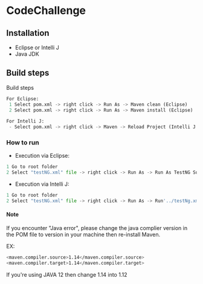 # CodeChallenge

## Installation

- Eclipse or Intelli J
- Java JDK

## Build steps
 Build steps
```python
For Eclipse:
 1 Select pom.xml -> right click -> Run As -> Maven clean (Eclipse)
 2 Select pom.xml -> right click -> Run As -> Maven install (Eclipse)
 
For Intelli J:
 - Select pom.xml -> right click -> Maven -> Reload Project (Intelli J only)
```   

### How to run
- Execution via Eclipse:
```python
1 Go to root folder
2 Select "testNG.xml" file -> right click -> Run As -> Run As TestNG Suite
```
- Execution via Intelli J:
```python
1 Go to root folder
2 Select "testNG.xml" file -> right click -> Run As -> Run'../testNg.xml
```

#### Note

If you encounter "Java error", please change the java complier version in the POM file to version in your machine then re-install Maven.

EX: 

```bash
<maven.compiler.source>1.14</maven.compiler.source>
<maven.compiler.target>1.14</maven.compiler.target>
```    
If you're using JAVA 12 then change 1.14 into 1.12
